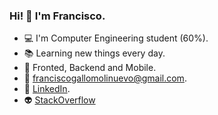### Hi! 👋 I'm Francisco.

- 💻 I'm Computer Engineering student (60%).
- 📚 Learning new things every day.
- 🚀 Fronted, Backend and Mobile.
- 📧 franciscogallomolinuevo@gmail.com.
- 💼 [LinkedIn](https://www.linkedin.com/in/franciscogallom/).
- 👽 [StackOverflow](https://stackoverflow.com/users/14945046/francisco-gallo-m)
